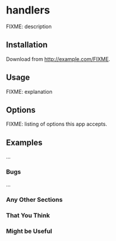 # handlers

FIXME: description

## Installation

Download from http://example.com/FIXME.

## Usage

FIXME: explanation

## Options

FIXME: listing of options this app accepts.

## Examples

...

### Bugs

...

### Any Other Sections
### That You Think
### Might be Useful
